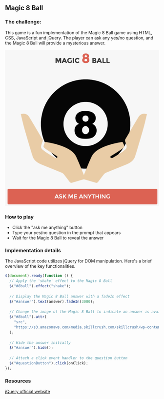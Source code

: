 ## Magic 8 Ball

### The challenge:

This game is a fun implementation of the Magic 8 Ball game using HTML, CSS, JavaScript and jQuery. The player can ask any yes/no question, and the Magic 8 Ball will provide a mysterious answer.

![screenshot](screenshot.png)

### How to play

- Click the "ask me anything" button
- Type your yes/no question in the prompt that appears
- Wait for the Magic 8 Ball to reveal the answer

### Implementation details

The JavaScript code utilizes jQuery for DOM manipulation. Here's a brief overview of the key functionalities.

```js
$(document).ready(function () {
  // Apply the 'shake' effect to the Magic 8 Ball
  $("#8ball").effect("shake");

  // Display the Magic 8 Ball answer with a fadeIn effect
  $("#answer").text(answer).fadeIn(3000);

  // Change the image of the Magic 8 Ball to indicate an answer is available
  $("#8ball").attr(
    "src",
    "https://s3.amazonaws.com/media.skillcrush.com/skillcrush/wp-content/uploads/2016/09/answerside.png"
  );

  // Hide the answer initially
  $("#answer").hide();

  // Attach a click event handler to the question button
  $("#questionButton").click(onClick);
});
```

### Resources

[jQuery official website](https://jquery.com/)
